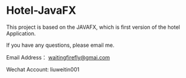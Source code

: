 # Hotel-JavaFX


This project is based on the JAVAFX, which is first version of the hotel Application.

If you have any questions, please email me.

Email Address： waitingfirefly@gmai.com

Wechat Account: liuweitin001
